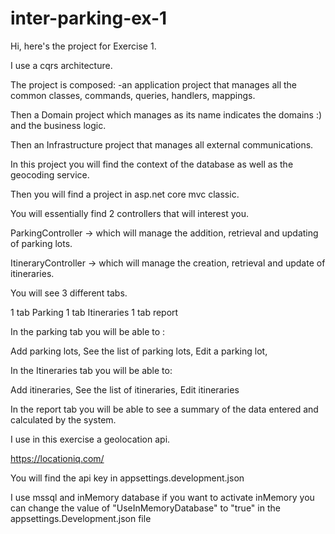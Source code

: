 # inter-parking-ex-1

Hi, here's the project for Exercise 1.

I use a cqrs architecture.

The project is composed:
-an application project that manages all the common classes, commands, queries, handlers, mappings.

Then a Domain project which manages as its name indicates the domains :) and the business logic.

Then an Infrastructure project that manages all external communications.

In this project you will find the context of the database as well as the geocoding service.


Then you will find a project in asp.net core mvc classic.

You will essentially find 2 controllers that will interest you.

ParkingController -> which will manage the addition, retrieval and updating of parking lots.

ItineraryController -> which will manage the creation, retrieval and update of itineraries.

You will see 3 different tabs.

1 tab Parking
1 tab Itineraries
1 tab report

In the parking tab you will be able to :

Add parking lots,
See the list of parking lots,
Edit a parking lot,

In the Itineraries tab you will be able to:

Add itineraries,
See the list of itineraries,
Edit itineraries

In the report tab you will be able to see a summary of the data entered and calculated by the system.

I use in this exercise a geolocation api.

https://locationiq.com/

You will find the api key in appsettings.development.json

I use mssql and inMemory database if you want to activate inMemory you can change the value of "UseInMemoryDatabase" to "true" in the appsettings.Development.json file
